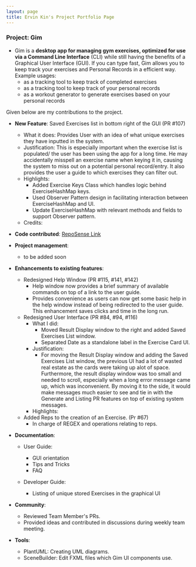 ```yaml
---
layout: page
title: Ervin Kin's Project Portfolio Page
---
```


### Project: Gim

* Gim is a **desktop app for managing gym exercises, optimized for use via a Command Line Interface** (CLI) while still having the benefits of a Graphical User Interface (GUI). If you can type fast, Gim allows you to keep track your exercises and Personal Records in a efficient way.
  Example usages:
  * as a tracking tool to keep track of completed exercises
  * as a tracking tool to keep track of your personal records
  * as a workout generator to generate exercises based on your personal records

Given below are my contributions to the project.

* **New Feature**: Saved Exercises list in bottom right of the GUI (PR #107)
  * What it does: Provides User with an idea of what unique exercises they have inputted in the system.
  * Justification: This is especially important when the exercise list is populated/ the user has been using the app for a long time. He may accidentally misspell an exercise name when keying it in, causing the system to miss out on a potential personal record/entry. It also provides the user a guide to which exercises they can filter out. 
  * Highlights:
    * Added Exercise Keys Class which handles logic behind ExerciseHashMap keys. 
    * Used Observer Pattern design in facilitating interaction between ExerciseHashMap and UI.
    * Update ExerciseHashMap with relevant methods and fields to support Observer pattern. 
  * Credits: 
* **Code contributed**: [RepoSense Link](https://nus-cs2103-ay2223s1.github.io/tp-dashboard/?search=ervink123&breakdown=true&sort=groupTitle&sortWithin=title&since=2022-09-16&timeframe=commit&mergegroup=&groupSelect=groupByRepos&checkedFileTypes=docs~functional-code~test-code~other)

* **Project management**:
  * to be added soon

* **Enhancements to existing features**: 
  * Redesigned Help Window (PR #115, #141, #142)
    * Help window now provides a brief summary of available commands on top of a link to the user guide. 
    * Provides convenience as users can now get some basic help in the help window instead of being redirected to the user guide. This enhancement saves clicks and time in the long run.  
  * Redesigned User Interface (PR #84, #94, #116)
    * What I did:
      * Moved Result Display window to the right and added Saved Exercises List window. 
      * Separated Date as a standalone label in the Exercise Card UI. 
    * Justification: 
      * For moving the Result Display window and adding the Saved Exercises List window, the previous UI had a lot of wasted real estate as the cards were taking up alot of space. Furthermore, the result display window was too small and needed to scroll, especially when a long error message came up, which was inconvenient. By moving it to the side, it would make messages much easier to see and tie in with the Generate and Listing PR features on top of existing system messages.
    * Highlights:
  * Added Reps to the creation of an Exercise. (Pr #67)
    * In charge of REGEX and operations relating to reps. 

* **Documentation**:
  * User Guide:
    * GUI orientation
    * Tips and Tricks 
    * FAQ 

  * Developer Guide:
    * Listing of unique stored Exercises in the graphical UI 

* **Community**:
  * Reviewed Team Member's PRs.
  * Provided ideas and contributed in discussions during weekly team meeting. 

* **Tools**:
  * PlantUML: Creating UML diagrams. 
  * SceneBuilder: Edit FXML files which Gim UI components use.
